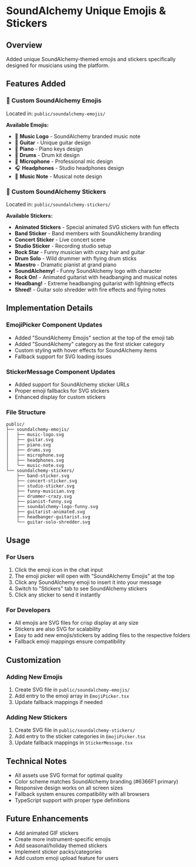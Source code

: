 # SoundAlchemy Unique Emojis & Stickers

## Overview
Added unique SoundAlchemy-themed emojis and stickers specifically designed for musicians using the platform.

## Features Added

### 🎵 Custom SoundAlchemy Emojis
Located in: `public/soundalchemy-emojis/`

**Available Emojis:**
- 🎵 **Music Logo** - SoundAlchemy branded music note
- 🎸 **Guitar** - Unique guitar design
- 🎹 **Piano** - Piano keys design
- 🥁 **Drums** - Drum kit design
- 🎤 **Microphone** - Professional mic design
- 🎧 **Headphones** - Studio headphones design
- 🎵 **Music Note** - Musical note design

### 🎪 Custom SoundAlchemy Stickers
Located in: `public/soundalchemy-stickers/`

**Available Stickers:**
- **Animated Stickers** - Special animated SVG stickers with fun effects
- **Band Sticker** - Band members with SoundAlchemy branding
- **Concert Sticker** - Live concert scene
- **Studio Sticker** - Recording studio setup
- **Rock Star** - Funny musician with crazy hair and guitar
- **Drum Solo** - Wild drummer with flying drum sticks
- **Maestro** - Dramatic pianist at grand piano
- **SoundAlchemy!** - Funny SoundAlchemy logo with character
- **Rock On!** - Animated guitarist with headbanging and musical notes
- **Headbang!** - Extreme headbanging guitarist with lightning effects
- **Shred!** - Guitar solo shredder with fire effects and flying notes

## Implementation Details

### EmojiPicker Component Updates
- Added "SoundAlchemy Emojis" section at the top of the emoji tab
- Added "SoundAlchemy" category as the first sticker category
- Custom styling with hover effects for SoundAlchemy items
- Fallback support for SVG loading issues

### StickerMessage Component Updates
- Added support for SoundAlchemy sticker URLs
- Proper emoji fallbacks for SVG stickers
- Enhanced display for custom stickers

### File Structure
```
public/
├── soundalchemy-emojis/
│   ├── music-logo.svg
│   ├── guitar.svg
│   ├── piano.svg
│   ├── drums.svg
│   ├── microphone.svg
│   ├── headphones.svg
│   └── music-note.svg
└── soundalchemy-stickers/
    ├── band-sticker.svg
    ├── concert-sticker.svg
    ├── studio-sticker.svg
    ├── funny-musician.svg
    ├── drummer-crazy.svg
    ├── pianist-funny.svg
    ├── soundalchemy-logo-funny.svg
    ├── guitarist-animated.svg
    ├── headbanger-guitarist.svg
    └── guitar-solo-shredder.svg
```

## Usage

### For Users
1. Click the emoji icon in the chat input
2. The emoji picker will open with "SoundAlchemy Emojis" at the top
3. Click any SoundAlchemy emoji to insert it into your message
4. Switch to "Stickers" tab to see SoundAlchemy stickers
5. Click any sticker to send it instantly

### For Developers
- All emojis are SVG files for crisp display at any size
- Stickers are also SVG for scalability
- Easy to add new emojis/stickers by adding files to the respective folders
- Fallback emoji mappings ensure compatibility

## Customization

### Adding New Emojis
1. Create SVG file in `public/soundalchemy-emojis/`
2. Add entry to the emoji array in `EmojiPicker.tsx`
3. Update fallback mappings if needed

### Adding New Stickers
1. Create SVG file in `public/soundalchemy-stickers/`
2. Add entry to the sticker categories in `EmojiPicker.tsx`
3. Update fallback mappings in `StickerMessage.tsx`

## Technical Notes
- All assets use SVG format for optimal quality
- Color scheme matches SoundAlchemy branding (#6366F1 primary)
- Responsive design works on all screen sizes
- Fallback system ensures compatibility with all browsers
- TypeScript support with proper type definitions

## Future Enhancements
- Add animated GIF stickers
- Create more instrument-specific emojis
- Add seasonal/holiday themed stickers
- Implement sticker packs/categories
- Add custom emoji upload feature for users 